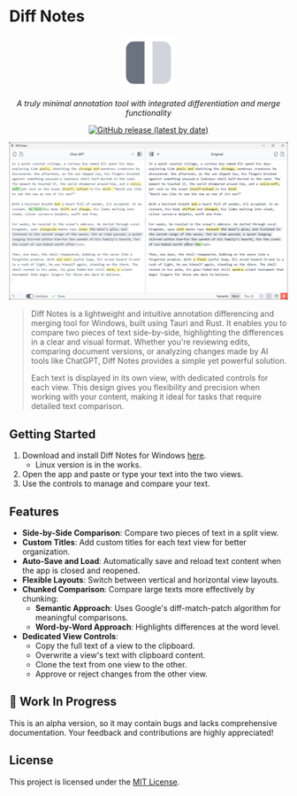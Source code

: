 # Diff Notes

<p align="center">
<a href="https://github.com/lucaslrodri/diff-notes/releases/latest" target="_blank" rel="noopener noreferrer"
  ><img
      alt="Logo of Diff Notes"
      src="https://raw.githubusercontent.com/lucaslrodri/diff-notes/refs/heads/main/assets/app-icon.png"
      style="width: 6rem; max-width: calc(100%-2rem); max-height: 6rem"
  /></a>
<p align="center">
  <em>A truly minimal annotation tool with integrated differentiation and merge functionality</em>
</p>
<p align="center">
  <a href="https://github.com/lucaslrodri/diff-notes/releases/latest" target="_blank" rel="noopener noreferrer"
    ><img
        alt="GitHub release (latest by date)"
        src="https://img.shields.io/github/v/release/lucaslrodri/diff-notes?style=flat-square&logo=github&label=Latest%20Release"
        style="max-width: calc(100%-2rem)"
    /></a>
</p>

![App Screenshot](https://raw.githubusercontent.com/lucaslrodri/diff-notes/refs/heads/main/assets/screenshot.png)

> Diff Notes is a lightweight and intuitive annotation differencing and merging tool for Windows, built using Tauri and Rust. It enables you to compare two pieces of text side-by-side, highlighting the differences in a clear and visual format. Whether you're reviewing edits, comparing document versions, or analyzing changes made by AI tools like ChatGPT, Diff Notes provides a simple yet powerful solution.
>
> Each text is displayed in its own view, with dedicated controls for each view. This design gives you flexibility and precision when working with your content, making it ideal for tasks that require detailed text comparison.

## Getting Started

1. Download and install Diff Notes for Windows [here](https://github.com/lucaslrodri/diff-notes/releases/latest). 
    - Linux version is in the works.
2. Open the app and paste or type your text into the two views.
3. Use the controls to manage and compare your text.

## Features

- **Side-by-Side Comparison**: Compare two pieces of text in a split view.
- **Custom Titles**: Add custom titles for each text view for better organization.
- **Auto-Save and Load**: Automatically save and reload text content when the app is closed and reopened.
- **Flexible Layouts**: Switch between vertical and horizontal view layouts.
- **Chunked Comparison**: Compare large texts more effectively by chunking:
  - **Semantic Approach**: Uses Google's diff-match-patch algorithm for meaningful comparisons.
  - **Word-by-Word Approach**: Highlights differences at the word level.
- **Dedicated View Controls**:
  - Copy the full text of a view to the clipboard.
  - Overwrite a view's text with clipboard content.
  - Clone the text from one view to the other.
  - Approve or reject changes from the other view.

## 🚧 Work In Progress

This is an alpha version, so it may contain bugs and lacks comprehensive documentation. Your feedback and contributions are highly appreciated!

## License

This project is licensed under the [MIT License](LICENSE).
